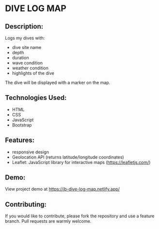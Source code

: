 # DIVE LOG MAP

## Description:

Logs my dives with: 
* dive site name 
* depth
* duration
* wave condition
* weather condition 
* highlights of the dive

The dive will be displayed with a marker on the map.

## Technologies Used:

- HTML
- CSS
- JavaScript
- Bootstrap

## Features:

- responsive design
- Geolocation API (returns latitude/longitude coordinates)
- Leaflet: JavaScript library for interactive maps (https://leafletjs.com/)

## Demo:

View project demo at https://jb-dive-log-map.netlify.app/

## Contributing:

If you would like to contribute, please fork the repository and use a feature branch. Pull requests are warmly welcome.
